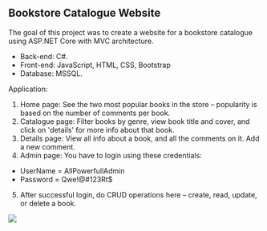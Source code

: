 ## Bookstore Catalogue Website

The goal of this project was to create a website for a bookstore catalogue using ASP.NET Core with MVC architecture. 

- Back-end: C#.
- Front-end: JavaScript, HTML, CSS, Bootstrap
- Database: MSSQL.

Application:
1.	Home page: See the two most popular books in the store – popularity is based on the number of comments per book.
2.	Catalogue page: Filter books by genre, view book title and cover, and click on 'details' for more info about that book.
3.	Details page: View all info about a book, and all the comments on it. Add a new comment.
4.	Admin page: You have to login using these credentials:
- UserName = AllPowerfullAdmin
- Password = Qwe!@#123Rt$
5.	After successful login, do CRUD operations here – create, read, update, or delete a book.

![](https://github.com/Lena-Kalmikov/Bookstore-Catalogue-Website/blob/main/WebProject1.gif) 
